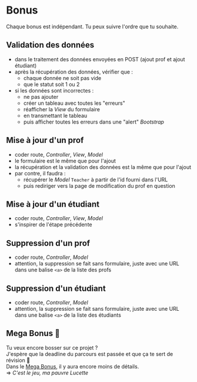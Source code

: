 # Bonus

Chaque bonus est indépendant. Tu peux suivre l'ordre que tu souhaite.

## Validation des données

- dans le traitement des données envoyées en POST (ajout prof et ajout étudiant)
- après la récupération des données, vérifier que :
  - chaque donnée ne soit pas vide
  - que le statut soit 1 ou 2
- si les données sont incorrectes :
  - ne pas ajouter
  - créer un tableau avec toutes les "erreurs"
  - réafficher la _View_ du formulaire
  - en transmettant le tableau
  - puis afficher toutes les erreurs dans une "alert" _Bootstrap_

## Mise à jour d'un prof

- coder route, _Controller_, _View_, _Model_
- le formulaire est le même que pour l'ajout
- la récupération et la validation des données est la même que pour l'ajout
- par contre, il faudra :
  - récupérer le _Model_ `Teacher` à partir de l'id fourni dans l'URL
  - puis rediriger vers la page de modification du prof en question

## Mise à jour d'un étudiant

- coder route, _Controller_, _View_, _Model_
- s'inspirer de l'étape précédente

## Suppression d'un prof

- coder route, _Controller_, _Model_
- attention, la suppression se fait sans formulaire, juste avec une URL dans une balise `<a>` de la liste des profs

## Suppression d'un étudiant

- coder route, _Controller_, _Model_
- attention, la suppression se fait sans formulaire, juste avec une URL dans une balise `<a>` de la liste des étudiants

## Mega Bonus :rainbow:

Tu veux encore bosser sur ce projet ?  
J'espère que la deadline du parcours est passée et que ça te sert de révision :pray:  
Dans le [Mega Bonus](megabonus.md), il y aura encore moins de détails.  
=> _C'est le jeu, ma pauvre Lucette_
